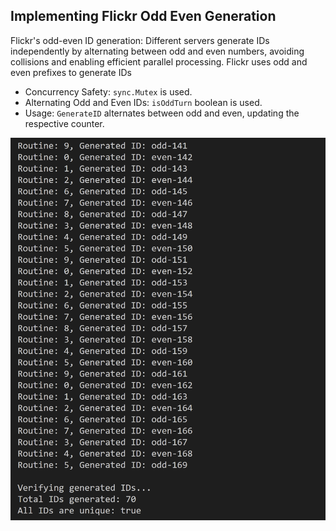 ## Implementing Flickr Odd Even Generation

Flickr's odd-even ID generation: Different servers generate IDs independently by alternating between odd and even numbers, avoiding collisions and enabling efficient parallel processing.
Flickr uses odd and even prefixes to generate IDs

- Concurrency Safety: `sync.Mutex` is used.
- Alternating Odd and Even IDs: `isOddTurn` boolean is used.
- Usage: `GenerateID` alternates between odd and even, updating the respective counter.

![alt text](../images/flickr-odd-even.png)